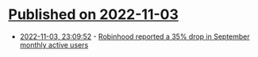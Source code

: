 # [Published on 2022-11-03](index.md)

* [2022-11-03, 23:09:52](https://news.ycombinator.com/item?id=33459255) - [Robinhood reported a 35% drop in September monthly active users](https://www.wsj.com/articles/robinhood-cuts-losses-after-transaction-revenue-drops-11667426198)
